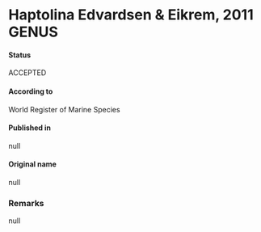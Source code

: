 Haptolina Edvardsen & Eikrem, 2011 GENUS
=======

#### Status
ACCEPTED

#### According to
World Register of Marine Species

#### Published in
null

#### Original name
null

### Remarks
null
